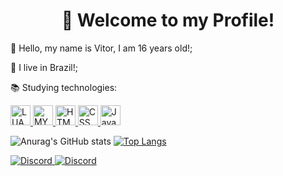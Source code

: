 <h1 align="center">👋 Welcome to my Profile!</h1>


  👋 Hello, my name is Vitor, I am 16 years old!;

  🏡 I live in Brazil!;


  📚 Studying technologies:<br>
  
  <a href="https://www.lua.org/" rel="nofollow">
  <img alt="LUA" width="32em" height="32em" src="https://cdn.discordapp.com/attachments/721221375922143265/866441822951833660/1024px-Lua-Logo.png" style="max-width:100%;">
  </a>
  <a href="https://www.mysql.com/" rel="nofollow">
  <img alt="MYSQL" width="32em" height="32em" src="https://cdn.jsdelivr.net/gh/devicons/devicon/icons/mysql/mysql-original.svg" style="max-width:100%;">
  </a>
  <a href="https://www.w3.org/standards/webdesign/htmlcss.html" rel="nofollow">
  <img alt="HTML" width="32em" height="32em" src="https://cdn.jsdelivr.net/gh/devicons/devicon/icons/html5/html5-original-wordmark.svg" style="max-width:100%;">
  </a>
  <a href="https://www.w3.org/standards/webdesign/htmlcss.html" rel="nofollow">
  <img alt="CSS" width="32em" height="32em" src="https://cdn.jsdelivr.net/gh/devicons/devicon/icons/css3/css3-original-wordmark.svg" style="max-width:100%;">
  </a>
  <a href="https://www.javascript.com/" rel="nofollow">
  <img alt="JavaScript" width="32em" height="32em" src="https://cdn.discordapp.com/attachments/721221375922143265/866440747812519976/javascript.png" style="max-width:100%;">
  </a>
  <p></p>
  
  ![Anurag's GitHub stats](https://github-readme-stats.vercel.app/api?username=vitorKFS&count_private=true) [![Top Langs](https://github-readme-stats.vercel.app/api/top-langs/?username=vitorKFS&layout=compact)](https://github.com/vitorKFS/github-readme-stats)

<a href="https://discord.com/channels/@me/866453096384954378" rel="nofollow">
  <img alt="Discord" src="https://img.shields.io/static/v1?style=flat&amp;logo=discord&amp;logoColor=white&amp;color=%237289DA&amp;label=&amp;message=KFS%239611" style="max-   width:100%;">
  </a>

  <a href="https://www.youtube.com/channel/UCDpHKrT1TpQemcsJDOVhxVw" rel="nofollow">
  <img alt="Discord" src="https://img.shields.io/static/v1?style=flat&amp;logo=youtube&amp;logoColor=white&amp;color=%23FF0000&amp;label=&amp;message=KFS" style="max- width:100%;">
  </a>

